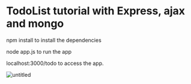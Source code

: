 # TodoList tutorial with Express, ajax and mongo
npm install to install the dependencies

node app.js to run the app

localhost:3000/todo to access the app.

![untitled](https://user-images.githubusercontent.com/25870498/28503019-4ffc0674-6fb3-11e7-85f7-954fc2b12201.png)
